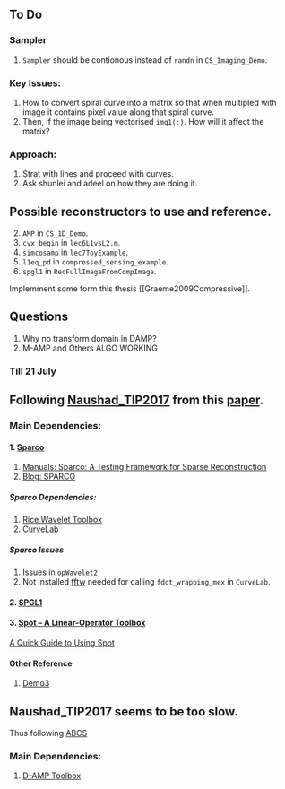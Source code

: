 ## To Do

### Sampler
1. `Sampler` should be contionous instead of `randn` in `CS_Imaging_Demo`.

### Key Issues:
1. How to convert spiral curve into a matrix so that when multipled with image it contains pixel value along that spiral curve.
2. Then, if the image being vectorised `img1(:)`. How will it affect the matrix?


### Approach:
1. Strat with lines and proceed with curves.
2. Ask shunlei and adeel on how they are doing it.

## Possible reconstructors  to use and reference. 
2. `AMP` in  `CS_1D_Demo`.
3. `cvx_begin` in `lec6L1vsL2.m`.
4. `simcosamp` in `lec7ToyExample`. 
5. `l1eq_pd` in `compressed_sensing_example`.
6. `spgl1` in `RecFullImageFromCompImage`.

 Implemment some form this thesis [[Graeme2009Compressive]].

## Questions
1. Why no transform domain in DAMP?
2. M-AMP and Others ALGO WORKING 







### Till 21 July


## Following [Naushad_TIP2017](https://in.mathworks.com/matlabcentral/fileexchange/62713-naushad_tip2017) from this [paper](https://doi.org/10.1109/TIP.2017.2700719).


### Main Dependencies:
#### 1. [Sparco](https://github.com/MPF-Optimization-Laboratory/Sparco)

1. [Manuals: Sparco: A Testing Framework for Sparse Reconstruction](https://personal.math.ubc.ca/~oyilmaz/preprints/sparco.pdf)
2. [Blog: SPARCO
](https://friedlander.io/software/sparco/)

##### Sparco Dependencies:

1. [Rice Wavelet Toolbox](https://github.com/ricedsp/rwt)
2. [CurveLab](http://www.curvelet.org/)

##### Sparco Issues

1. Issues in `opWavelet2`
2. Not installed [fftw](https://www.fftw.org/) needed for calling `fdct_wrapping_mex` in `CurveLab`.


#### 2. [SPGL1](https://friedlander.io/spgl1/)

#### 3. [Spot – A Linear-Operator Toolbox](https://github.com/mpf/spot)

[A Quick Guide to Using Spot](https://www.cs.ubc.ca/labs/scl/spot/guide_quick2.html)


#### Other Reference

1. [Demo3](http://dgci2014.diism.unisi.it/demos/demo3.pdf)


## Naushad_TIP2017 seems to be too slow. 

Thus following [ABCS](https://doi.org/10.1109/ACCESS.2020.3006861)

### Main Dependencies:

1. [D-AMP Toolbox](https://github.com/ricedsp/D-AMP_Toolbox)

